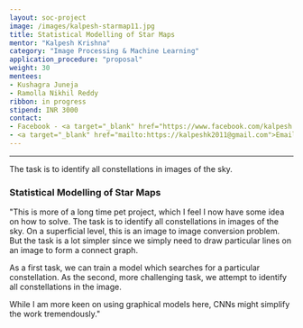 ```yaml
---
layout: soc-project
image: /images/kalpesh-starmap11.jpg
title: Statistical Modelling of Star Maps
mentor: "Kalpesh Krishna"
category: "Image Processing & Machine Learning"
application_procedure: "proposal"
weight: 30
mentees:
- Kushagra Juneja
- Ramolla Nikhil Reddy
ribbon: in progress
stipend: INR 3000
contact:
- Facebook - <a target="_blank" href="https://www.facebook.com/kalpesh.krishna.9">Kalpesh Krishna</a>
- <a target="_blank" href="mailto:https://kalpeshk2011@gmail.com">Email ID</a> - kalpeshk2011@gmail.com
---
```


---

The task is to identify all constellations in images of the sky.

<!--break-->

### Statistical Modelling of Star Maps

"This is more of a long time pet project, which I feel I now have some idea on how to solve. The task is to identify all constellations in images of the sky. On a superficial level, this is an image to image conversion problem. But the task is a lot simpler since we simply need to draw particular lines on an image to form a connect graph.

<!--break-->

As a first task, we can train a model which searches for a particular constellation. As the second, more challenging task, we attempt to identify all constellations in the image.

<!--break-->

While I am more keen on using graphical models here, CNNs might simplify the work tremendously."
